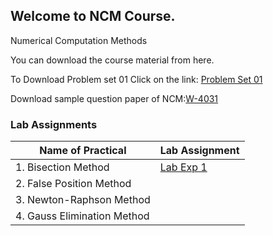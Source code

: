 ## Welcome to NCM Course.

Numerical Computation Methods

You can download the course material from here.


To Download Problem set 01 Click on the link:
[Problem Set 01](https://drive.google.com/file/d/126HplTz4RlpNfeaD9Uf0I6VmcPAI-FyU/view?usp=sharing)

Download sample question paper of NCM:[W-4031](https://drive.google.com/file/d/1GfnNcPM5ETRy6i1H1LBeYhH3ENsSbetJ/view?usp=sharing)




### Lab Assignments

Name of Practical                        |  Lab Assignment
------------------                       |  --------------
1. Bisection Method                      |   [Lab Exp 1](https://drive.google.com/open?id=1GhA7PEQ5DSmEDNKCgmlp0azDdZq2HZBM)
2. False Position Method                 |   
3. Newton-Raphson Method                 |
4. Gauss Elimination Method              |
